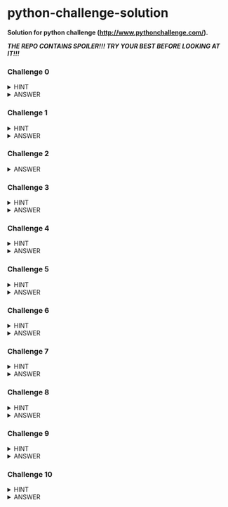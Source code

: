 # python-challenge-solution
**Solution for python challenge (http://www.pythonchallenge.com/).**

***THE REPO CONTAINS SPOILER!!! TRY YOUR BEST BEFORE LOOKING AT IT!!!***


### Challenge 0
<details><summary>HINT</summary>
<p>

Is there something weird with the written format of `238`?

</p>
</details>

<details><summary>ANSWER</summary>
<p>

Substitute number in the url with number `274877906944`

</p>
</details>


### Challenge 1
<details><summary>HINT</summary>
<p>

What about writing down the alphabet?

</p>
</details>

<details><summary>ANSWER</summary>
<p>

Substitute `map` in the url with decoded string `ocr`

</p>
</details>


### Challenge 2
<details><summary>ANSWER</summary>
<p>

Substitute `ocr` in the url with string `equality` hidden in messy string

</p>
</details>


### Challenge 3
<details><summary>HINT</summary>
<p>

What does the image mean? Three taller candles on each side?

</p>
</details>

<details><summary>ANSWER</summary>
<p>

Substitute `equality.html` in the url with string `linkedlist.php` hidden in messy string

</p>
</details>


### Challenge 4
<details><summary>HINT</summary>
<p>

1. Click on the image.
2. What about using packages to visit seemingly endless list of web pages.

</p>
</details>

<details><summary>ANSWER</summary>
<p>

Use `urllib` to visit list of linked web pages. 
Finally substitute `linkedlist.php` in the url with string `peak.html`

</p>
</details>


### Challenge 5
<details><summary>HINT</summary>
<p>

1. See web page source
2. What does `banner` mean?

</p>
</details>

<details><summary>ANSWER</summary>
<p>

Use `pickle` to unpickle binary in `banner.p`, and print the content out. 
Finally substitute `peak` in the url with string `channel`

</p>
</details>


### Challenge 6
<details><summary>HINT</summary>
<p>

1. Where does the zip file lie?
2. Same trick with linked list.
3. What does `comment` mean?

</p>
</details>

<details><summary>ANSWER</summary>
<p>

Use `zipfile` to get comments in `channel.zip`, and print the content out. 
Finally substitute `channel` in the url with string `oxygen`

</p>
</details>


### Challenge 7
<details><summary>HINT</summary>
<p>

How to read the data embedded in the png?

</p>
</details>

<details><summary>ANSWER</summary>
<p>

Use `PIL` to get data embedded in `oxygen.png`, and print the content out. 
Finally substitute `oxygen` in the url with string `integrity`

</p>
</details>


### Challenge 8
<details><summary>HINT</summary>
<p>

How to decode the mysterious numbers in page source?

</p>
</details>

<details><summary>ANSWER</summary>
<p>

Use `bz2` to decompress data. 
Input username: `huge`, password: `file`.

</p>
</details>


### Challenge 9
<details><summary>HINT</summary>
<p>

What does `connect the dots` mean?

</p>
</details>

<details><summary>ANSWER</summary>
<p>

Use `PIL` to connect dots. 
Replace `good` with `bull`.

</p>
</details>


### Challenge 10
<details><summary>HINT</summary>
<p>

Try to see each array element as concatenation of pair of numbers.

</p>
</details>

<details><summary>ANSWER</summary>
<p>

Find the pattern in the array and calculate the length of the 30<sup>th</sup> element. 
Replace `bull` with `5808`.

</p>
</details>
